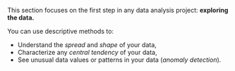 This section focuses on the first step in any data analysis project: **exploring the data.**

You can use descriptive methods to: 
- Understand the _spread_ and _shape_ of your data, 
- Characterize any _central tendency_ of your data, 
- See unusual data values or patterns in your data (_anomaly detection_).